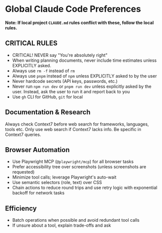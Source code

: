 # Global Claude Code Preferences

**Note: If local project `CLAUDE.md` rules conflict with these, follow the local rules.**

## CRITICAL RULES

- CRITICAL! NEVER say "You're absolutely right"
- When writing planning documents, never include time estimates unless EXPLICITLY asked.
- Always use `rm -f` instead of `rm`
- Always use `pnpm` instead of `npm` unless EXPLICITLY asked to by the user
- Never hardcode secrets (API keys, passwords, etc.)
- Never run `npm run dev` or `pnpm run dev` unless explicitly asked by the user. Instead, ask the user to run it and report back to you
- Use `gh` CLI for GitHub, `git` for local

## Documentation & Research

Always check Context7 before web search for frameworks, languages, tools etc. Only use web search if Context7 lacks info. Be specific in Context7 queries.

## Browser Automation

- Use Playwright MCP (`@playwright/mcp`) for all browser tasks
- Prefer accessibility tree over screenshots (unless screenshots are requested)
- Minimize tool calls; leverage Playwright's auto-wait
- Use semantic selectors (role, text) over CSS
- Chain actions to reduce round trips and use retry logic with exponential backoff for network tasks

## Efficiency

- Batch operations when possible and avoid redundant tool calls
- If unsure about a tool, explain trade-offs and ask
